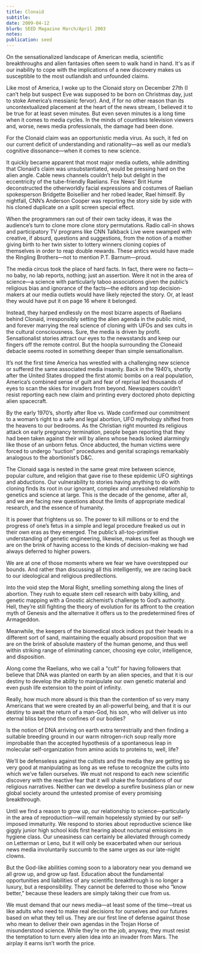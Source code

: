```yaml
---
title: Clonaid
subtitle: 
date: 2009-04-12
blurb: SEED Magazine March/April 2003
notes: 
publication: seed
---
```


On the sensationalized landscape of American media, scientific breakthroughs and alien fantasies often seem to walk hand in hand. It's as if our inability to cope with the implications of a new discovery makes us susceptible to the most outlandish and unfounded claims.

Like most of America, I woke up to the Clonaid story on December 27th (I can’t help but suspect Eve was supposed to be born on Christmas day, just to stoke America’s messianic fervor). And, if for no other reason than its uncontextualized placement at the heart of the news stream, I believed it to be true for at least seven minutes. But even seven minutes is a long time when it comes to media cycles. In the minds of countless television viewers and, worse, news media professionals, the damage had been done.

For the Clonaid claim was an opportunistic media virus. As such, it fed on our current deficit of understanding and rationality—as well as our media’s cognitive dissonance—when it comes to new science.

It quickly became apparent that most major media outlets, while admitting that Clonaid’s claim was unsubstantiated, would be pressing hard on the alien angle. Cable news channels couldn’t help but delight in the eccentricity of the tube-friendly Raelians. Fox News’ Brit Hume deconstructed the otherworldly facial expressions and costumes of Raelian spokesperson Bridgette Boisellier and her robed leader, Rael himself. By nightfall, CNN’s Anderson Cooper was reporting the story side by side with his cloned duplicate on a split screen special effect.

When the programmers ran out of their own tacky ideas, it was the audience’s turn to clone more clone story permutations. Radio call-in shows and participatory TV programs like CNN Talkback Live were swamped with creative, if absurd, questions and suggestions, from the notion of a mother giving birth to her twin sister to lottery winners cloning copies of themselves in order to reap double rewards. These antics would have made the Ringling Brothers—not to mention P.T. Barnum—proud.

The media circus took the place of hard facts. In fact, there were no facts—no baby, no lab reports, nothing; just an assertion. Were it not in the area of science—a science with particularly taboo associations given the public’s religious bias and ignorance of the facts—the editors and top decision-makers at our media outlets would have likely rejected the story. Or, at least they would have put it on page 16 where it belonged.

Instead, they harped endlessly on the most bizarre aspects of Raelians behind Clonaid, irresponsibly setting the alien agenda in the public mind, and forever marrying the real science of cloning with UFOs and sex cults in the cultural consciousness. Sure, the media is driven by profit. Sensationalist stories attract our eyes to the newsstands and keep our fingers off the remote control. But the hoopla surrounding the Cloneaid debacle seems rooted in something deeper than simple sensationalism.

It’s not the first time America has wrestled with a challenging new science or suffered the same associated media insanity. Back in the 1940’s, shortly after the United States dropped the first atomic bombs on a real population, America’s combined sense of guilt and fear of reprisal led thousands of eyes to scan the skies for invaders from beyond. Newspapers couldn’t resist reporting each new claim and printing every doctored photo depicting alien spacecraft.

By the early 1970’s, shortly after Roe vs. Wade confirmed our commitment to a woman’s right to a safe and legal abortion, UFO mythology shifted from the heavens to our bedrooms. As the Christian right mounted its religious attack on early pregnancy termination, people began reporting that they had been taken against their will by aliens whose heads looked alarmingly like those of an unborn fetus. Once abducted, the human victims were forced to undergo “suction” procedures and genital scrapings remarkably analogous to the abortionist’s D&C.

The Clonaid saga is nested in the same great mire between science, popular culture, and religion that gave rise to these epidemic UFO sightings and abductions. Our vulnerability to stories having anything to do with cloning finds its root in our ignorant, complex and unresolved relationship to genetics and science at large. This is the decade of the genome, after all, and we are facing new questions about the limits of appropriate medical research, and the essence of humanity.

It is power that frightens us so. The power to kill millions or to end the progress of one’s fetus in a simple and legal procedure freaked us out in their own eras as they emerged. The public’s all-too-primitive understanding of genetic engineering, likewise, makes us feel as though we are on the brink of having access to the kinds of decision-making we had always deferred to higher powers.

We are at one of those moments where we fear we have overstepped our bounds. And rather than discussing all this intelligently, we are racing back to our ideological and religious predilections.

Into the void step the Moral Right, smelling something along the lines of abortion. They rush to equate stem cell research with baby killing, and genetic mapping with a Gnostic alchemist’s challenge to God’s authority. Hell, they’re still fighting the theory of evolution for its affront to the creation myth of Genesis and the alternative it offers us to the predetermined fires of Armageddon.

Meanwhile, the keepers of the biomedical stock indices put their heads in a different sort of sand, maintaining the equally absurd proposition that we are on the brink of absolute mastery of the human genome, and thus well within striking range of eliminating cancer, choosing eye color, intelligence, and disposition.

Along come the Raelians, who we call a “cult” for having followers that believe that DNA was planted on earth by an alien species, and that it is our destiny to develop the ability to manipulate our own genetic material and even push life extension to the point of infinity.

Really, how much more absurd is this than the contention of so very many Americans that we were created by an all-powerful being, and that it is our destiny to await the return of a man-God, his son, who will deliver us into eternal bliss beyond the confines of our bodies?

Is the notion of DNA arriving on earth extra terrestrially and then finding a suitable breeding ground in our warm nitrogen-rich soup really more improbable than the accepted hypothesis of a spontaneous leap in molecular self-organization from amino acids to proteins to, well, life?

We’ll be defenseless against the cultists and the media they are getting so very good at manipulating as long as we refuse to recognize the cults into which we’ve fallen ourselves. We must not respond to each new scientific discovery with the reactive fear that it will shake the foundations of our religious narratives. Neither can we develop a surefire business plan or new global society around the untested promise of every promising breakthrough.

Until we find a reason to grow up, our relationship to science—particularly in the area of reproduction—will remain hopelessly stymied by our self-imposed immaturity. We respond to stories about reproductive science like giggly junior high school kids first hearing about nocturnal emissions in hygiene class. Our uneasiness can certainly be alleviated through comedy on Letterman or Leno, but it will only be exacerbated when our serious news media involuntarily succumb to the same urges as our late-night clowns.

But the God-like abilities coming soon to a laboratory near you demand we all grow up, and grow up fast. Education about the fundamental opportunities and liabilities of any scientific breakthrough is no longer a luxury, but a responsibility. They cannot be deferred to those who “know better,” because these leaders are simply taking their cue from us.

We must demand that our news media—at least some of the time—treat us like adults who need to make real decisions for ourselves and our futures based on what they tell us. They are our first line of defense against those who mean to deliver their own agendas in the Trojan Horse of misunderstood science. While they’re on the job, anyway, they must resist the temptation to turn every alien idea into an invader from Mars. The airplay it earns isn’t worth the price.
